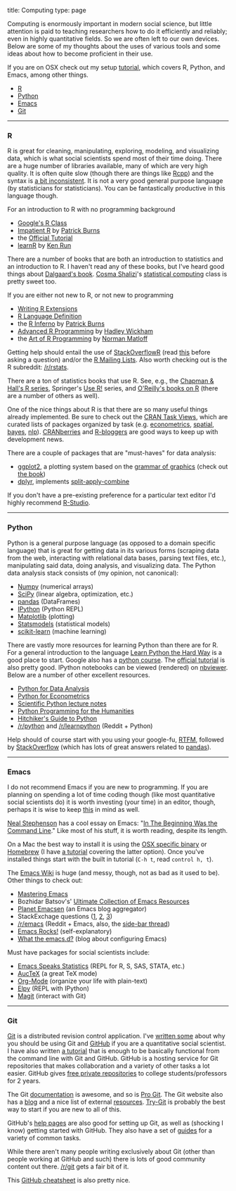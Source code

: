 title: Computing
type: page

Computing is enormously important in modern social science, but little attention is paid to teaching researchers how to do it efficiently and reliably; even in highly quantitative fields. So we are often left to our own devices. Below are some of my thoughts about the uses of various tools and some ideas about how to become proficient in their use.

If you are on OSX check out my setup [tutorial](/mac-setup/), which covers R, Python, and Emacs, among other things.

 - [R](#R)
 - [Python](#Python)
 - [Emacs](#Emacs)
 - [Git](#Git)

<hr/>

### <a name="R">R</a>

R is great for cleaning, manipulating, exploring, modeling, and visualizing data, which is what social scientists spend most of their time doing. There are a huge number of libraries available, many of which are very high quality. It is often quite slow (though there are things like [Rcpp](http://www.rcpp.org/)) and the syntax is [a bit inconsistent](http://journal.r-project.org/archive/2012-2/RJournal_2012-2_Baaaath.pdf). It is not a very good general purpose language (by statisticians for statisticians). You can be fantastically productive in this language though.

For an introduction to R with no programming background

 - [Google's R Class](http://www.youtube.com/playlist?list=PLOU2XLYxmsIK9qQfztXeybpHvru-TrqAP)
 - [Impatient R](http://www.burns-stat.com/documents/tutorials/impatient-r/) by [Patrick Burns](http://www.burns-stat.com/)
 - the [Official Tutorial](http://cran.r-project.org/doc/manuals/R-intro.pdf)
 - [learnR](http://renkun.me/learnR/) by [Ken Run](http://renkun.me)

There are a number of books that are both an introduction to statistics and an introduction to R. I haven't read any of these books, but I've heard good things about [Dalgaard's book](http://www.amazon.com/Introductory-Statistics-R-Computing/dp/0387790535). [Cosma Shalizi](http://vserver1.cscs.lsa.umich.edu/~crshalizi/)'s [statistical computing](http://vserver1.cscs.lsa.umich.edu/~crshalizi/weblog/cat_statcomp.html) class is pretty sweet too.

If you are either not new to R, or not new to programming

 - [Writing R Extensions](http://cran.us.r-project.org/doc/manuals/r-release/R-exts.pdf)
 - [R Language Definition](http://cran.us.r-project.org/doc/manuals/r-release/R-lang.pdf)
 - the [R Inferno](http://www.burns-stat.com/pages/Tutor/R_inferno.pdf) by [Patrick Burns](http://www.burns-stat.com/)
 - [Advanced R Programming](http://adv-r.had.co.nz/) by [Hadley Wickham](http://had.co.nz/)
 - the [Art of R Programming](http://amzn.to/1bb8V9t) by [Norman Matloff](http://matloff.wordpress.com/)

Getting help should entail the use of [StackOverflowR](http://stackoverflow.com/tags/r) (read [this](http://stackoverflow.com/questions/5963269/how-to-make-a-great-r-reproducible-example) before asking a question) and/or the [R Mailing Lists](http://www.r-project.org/mail.html). Also worth checking out is the R subreddit: [/r/rstats](http://reddit/r/rstats).

There are a ton of statistics books that use R. See, e.g., the [Chapman & Hall's R series](http://www.crcpress.com/browse/series/crctherser), Springer's [Use R!](http://www.springer.com/series/6991?detailsPage=titles) series, and [O'Reilly's books on R](http://shop.oreilly.com/category/browse-subjects/programming/r.do?intcmp=il-prog-books-videos-cat-intsrch_r_search_ct) (there are a number of others as well).

One of the nice things about R is that there are so many useful things already implemented. Be sure to check out the [CRAN Task Views](http://cran.r-project.org/web/views/), which are curated lists of packages organized by task (e.g. [econometrics](http://cran.r-project.org/web/views/Econometrics.html), [spatial](http://cran.r-project.org/web/views/Spatial.html), [bayes](http://cran.r-project.org/web/views/Bayesian.html), [nlp](http://cran.r-project.org/web/views/NaturalLanguageProcessing.html)). [CRANberries](http://dirk.eddelbuettel.com/cranberries/about/) and [R-bloggers](http://www.r-bloggers.com/) are good ways to keep up with development news.

There are a couple of packages that are "must-haves" for data analysis:

 - [ggplot2](http://docs.ggplot2.org/current/), a plotting system based on the [grammar of graphics](http://amzn.to/1cpBITc) (check out [the book](http://amzn.to/1cpBn2O))
 - [dplyr](https://github.com/hadley/dplyr), implements [split-apply-combine](http://www.jstatsoft.org/v40/i01/paper)

If you don't have a pre-existing preference for a particular text editor I'd highly recommend [R-Studio](http://www.rstudio.com/).

<hr/>

### <a name="Python">Python</a>

Python is a general purpose language (as opposed to a domain specific language) that is great for getting data in its various forms (scraping data from the web, interacting with relational data bases, parsing text files, etc.), manipulating said data, doing analysis, and visualizing data. The Python data analysis stack consists of (my opinion, not canonical):

 - [Numpy](http://www.numpy.org/) (numerical arrays)
 - [SciPy](http://scipy.org/) (linear algebra, optimization, etc.)
 - [pandas](http://pandas.pydata.org/) (DataFrames)
 - [IPython](http://ipython.org/) (Python REPL)
 - [Matplotlib](http://matplotlib.org/) (plotting)
 - [Statsmodels](http://statsmodels.sourceforge.net/) (statistical models)
 - [scikit-learn](http://scikit-learn.org/stable/) (machine learning)

There are vastly more resources for learning Python than there are for R. For a general introduction to the language [Learn Python the Hard Way](http://learnpythonthehardway.org/) is a good place to start. Google also has a [python course](https://developers.google.com/edu/python/). The [official tutorial](http://docs.python.org/2/tutorial/index.html) is also pretty good. IPython notebooks can be viewed (rendered) on [nbviewer](http://nbviewer.ipython.org/). Below are a number of other excellent resources.

 - [Python for Data Analysis](http://shop.oreilly.com/product/0636920023784.do)
 - [Python for Econometrics](http://www.kevinsheppard.com/Python_Course)
 - [Scientific Python lecture notes](http://scipy-lectures.github.io/)
 - [Python Programming for the Humanities](http://fbkarsdorp.github.io/python-course/)
 - [Hitchiker's Guide to Python](http://docs.python-guide.org/en/latest/)
 - [/r/python](http://reddit.com/r/python) and [/r/learnpython](http://reddit.com/r/learnpython) (Reddit + Python)

Help should of course start with you using your google-fu, [RTFM](https://en.wikipedia.org/wiki/RTFM), followed by [StackOverflow](http://stackoverflow.com/questions/tagged/python) (which has lots of great answers related to [pandas](http://stackoverflow.com/questions/tagged/pandas)).

<hr/>

### <a name="Emacs">Emacs</a>

I do not recommend Emacs if you are new to programming. If you are planning on spending a lot of time coding though (like most quantitative social scientists do) it is worth investing (your time) in an editor, though, perhaps it is wise to keep [this](https://xkcd.com/1319/) in mind as well.

[Neal Stephenson](http://www.nealstephenson.com/) has a cool essay on Emacs: "[In The Beginning Was the Command Line](/static/data/command.txt)." Like most of his stuff, it is worth reading, despite its length.

On a Mac the best way to install it is using the [OSX specific binary](http://emacsformacosx.com/) or [Homebrew](http://brew.sh/) (I have [a tutorial](/mac-setup/) covering the latter option). Once you've installed things start with the built in tutorial (`C-h t`, read  `control h, t`).

The [Emacs Wiki](http://www.emacswiki.org/emacs/) is huge (and messy, though, not as bad as it used to be). Other things to check out:

 - [Mastering Emacs](http://www.masteringemacs.org/)
 - Bozhidar Batsov's' [Ultimate Collection of Emacs Resources](http://batsov.com/articles/2011/11/30/the-ultimate-collection-of-emacs-resources/)
 - [Planet Emacsen](http://planet.emacsen.org/) (an Emacs blog aggregator)
 - StackExchage questions ([1](http://unix.stackexchange.com/questions/6170/what-are-some-excellent-emacs-utter-beginner-resources), [2](http://stackoverflow.com/questions/311221/what-to-teach-a-beginner-in-emacs), [3](http://stackoverflow.com/questions/269812/how-to-quickly-get-started-at-using-and-learning-emacs))
 - [/r/emacs](http://reddit.com/r/emacs) (Reddit + Emacs, also, the [side-bar thread](http://www.reddit.com/r/emacs/comments/1eq5vr/while_were_at_it_lets_improve_our_sidebar_suggest/))
 - [Emacs Rocks!](http://emacsrocks.com/) (self-explanatory)
 - [What the emacs.d?](http://whattheemacsd.com/) (blog about configuring Emacs)

Must have packages for social scientists include:

 - [Emacs Speaks Statistics](http://ess.r-project.org/) (REPL for R, S, SAS, STATA, etc.)
 - [AucTeX](https://www.gnu.org/software/auctex/) (a great TeX mode)
 - [Org-Mode](http://orgmode.org/) (organize your life with plain-text)
 - [Elpy](https://github.com/jorgenschaefer/elpy) (REPL with IPython)
 - [Magit](http://magit.github.io/) (interact with Git)

<hr/>
 
### <a name="Git">Git</a>

[Git](http://git-scm.com/) is a distributed revision control application. I've [written some](/git/) about why you should be using Git and [GitHub](http://github.com) if you are a quantitative social scientist. I have also written [a tutorial](/git-github-tutorial/) that is enough to be basically functional from the command line with Git and GitHub. GitHub is a hosting service for Git repositories that makes collaboration and a variety of other tasks a lot easier. GitHub gives [free private repositories](https://education.github.com/) to college students/professors for 2 years.

The Git [documentation](http://git-scm.com/documentation) is awesome, and so is [Pro Git](http://git-scm.com/book). The Git website also has a [blog](http://git-scm.com/blog) and a nice list of external [resources](http://git-scm.com/doc/ext). [Try-Git](http://try.github.io/) is probably the best way to start if you are new to all of this.

GitHub's [help pages](https://help.github.com/) are also good for setting up Git, as well as (shocking I know) getting started with GitHub. They also have a set of [guides](http://guides.github.com/) for a variety of common tasks.

While there aren't many people writing exclusively about Git (other than people working at GitHub and such) there is lots of good community content out there. [/r/git](http://www.reddit.com/r/git) gets a fair bit of it.

This [GitHub cheatsheet](https://github.com/tiimgreen/github-cheat-sheet) is also pretty nice.
